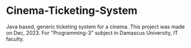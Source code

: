 # Cinema-Ticketing-System
Java based, generic ticketing system for a cinema. 
This project was made on Dec, 2023. For "Programming-3" subject in Damascus University, IT faculty.
